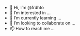 - 👋 Hi, I’m @frdhto
- 👀 I’m interested in ...
- 🌱 I’m currently learning ...
- 💞️ I’m looking to collaborate on ...
- 📫 How to reach me ...

<!---
frdhto/frdhto is a ✨ special ✨ repository because its `README.md` (this file) appears on your GitHub profile.
You can click the Preview link to take a look at your changes.
--->
